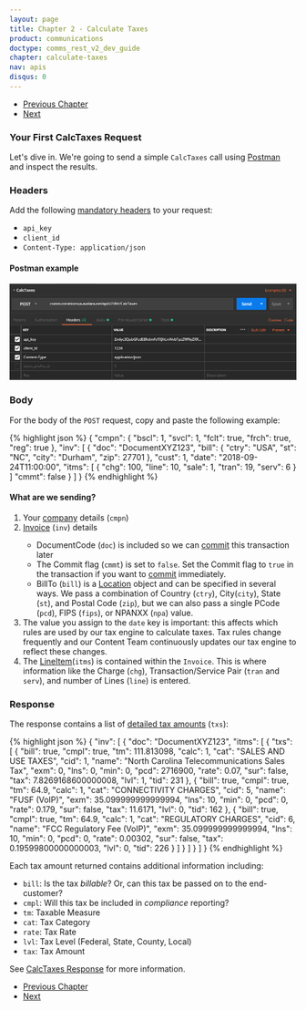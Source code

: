 ```yaml
---
layout: page
title: Chapter 2 - Calculate Taxes
product: communications
doctype: comms_rest_v2_dev_guide
chapter: calculate-taxes
nav: apis
disqus: 0
---
```


<ul class="pager">
  <li class="previous"><a href="/communications/dev-guide_rest_v2/getting-started"><i class="glyphicon glyphicon-chevron-left"></i>Previous Chapter</a></li>
  <li class="next"><a href="/communications/dev-guide_rest_v2/calculate-taxes/required-fields/">Next<i class="glyphicon glyphicon-chevron-right"></i></a></li>
</ul>

<h3>Your First CalcTaxes Request</h3>

Let's dive in. We're going to send a simple <code>CalcTaxes</code> call using <a class="dev-guide-link" href="https://www.getpostman.com">Postman</a> and inspect the results.

<h3>Headers</h3>

Add the following <a class="dev-guide-link" href="/communications/dev-guide_rest_v2/getting-started/authentication/">mandatory headers</a> to your request:
<ul class="dev-guide-list">
  <li><code>api_key</code></li>
  <li><code>client_id</code></li>
  <li><code>Content-Type: application/json</code></li>
</ul>

<h4>Postman example</h4>
<img src="/public/images/comms/dev-guide_rest_v2/comms_dev_guide_1.png"/>

<h3>Body</h3>
For the body of the <code>POST</code> request, copy and paste the following example:

{% highlight json %}
{
  "cmpn": {
    "bscl": 1,
    "svcl": 1,
    "fclt": true,
    "frch": true,
    "reg": true
  },
  "inv": [
    {
      "doc": "DocumentXYZ123",
      "bill": {
        "ctry": "USA",
        "st": "NC",
        "city": "Durham",
        "zip": 27701
      },
      "cust": 1,
      "date": "2018-09-24T11:00:00",
      "itms": [
        {
          "chg": 100,
          "line": 10,
          "sale": 1,
          "tran": 19,
          "serv": 6
        }
      ]
      "cmmt": false
    }
  ]
}
{% endhighlight %}

<h4>What are we sending?</h4>

<ol class="dev-guide-list">
  <li>Your <a class="dev-guide-link" href="/communications/dev-guide_rest_v2/reference/company-data/">company</a> details (<code>cmpn</code>)</li>
  <li><a class="dev-guide-link" href="/communications/dev-guide_rest_v2/reference/invoice/">Invoice</a> (<code>inv</code>) details</li>
    <ul class="dev-guide-list">
      <li>DocumentCode (<code>doc</code>) is included so we can <a class="dev-guide-link" href="/communications/dev-guide_rest_v2/commit-uncommit/">commit</a> this transaction later</li>
      <li>The Commit flag (<code>cmmt</code>) is set to <code>false</code>.  Set the Commit flag to <code>true</code> in the transaction if you want to <a class="dev-guide-link"  href="/communications/dev-guide_rest_v2/commit-uncommit/">commit</a> immediately.</li>
      <li>BillTo (<code>bill</code>) is a <a class="dev-guide-link" href="/communications/dev-guide_rest_v2/reference/location/">Location</a> object and can be specified in several ways. We pass a combination of Country (<code>ctry</code>), City(<code>city</code>), State (<code>st</code>), and Postal Code (<code>zip</code>), but we can also pass a single PCode (<code>pcd</code>), FIPS (<code>fips</code>), or NPANXX (<code>npa</code>) value.</li>
    </ul>
  <li>The value you assign to the <code>date</code> key is important: this affects which rules are used by our tax engine to calculate taxes. Tax rules change frequently and our Content Team continuously updates our tax engine to reflect these changes.</li>
  <li>The <a class="dev-guide-link"  href="/communications/dev-guide_rest_v2/reference/line-item/">LineItem</a>(<code>itms</code>) is contained within the <code>Invoice</code>. This is where information like the Charge (<code>chg</code>), Transaction/Service Pair (<code>tran</code> and <code>serv</code>), and number of Lines (<code>line</code>) is entered.</li>
</ol>


<h3>Response</h3>
The response contains a list of <a class="dev-guide-link"  href="/communications/dev-guide_rest_v2/reference/detailed-tax-result/">detailed tax amounts</a> (<code>txs</code>):

{% highlight json %}
{
    "inv": [
        {
            "doc": "DocumentXYZ123",
            "itms": [
                {
                    "txs": [
                        {
                            "bill": true,
                            "cmpl": true,
                            "tm": 111.813098,
                            "calc": 1,
                            "cat": "SALES AND USE TAXES",
                            "cid": 1,
                            "name": "North Carolina Telecommunications Sales Tax",
                            "exm": 0,
                            "lns": 0,
                            "min": 0,
                            "pcd": 2716900,
                            "rate": 0.07,
                            "sur": false,
                            "tax": 7.8269168600000008,
                            "lvl": 1,
                            "tid": 231
                        },
                        {
                            "bill": true,
                            "cmpl": true,
                            "tm": 64.9,
                            "calc": 1,
                            "cat": "CONNECTIVITY CHARGES",
                            "cid": 5,
                            "name": "FUSF (VoIP)",
                            "exm": 35.099999999999994,
                            "lns": 10,
                            "min": 0,
                            "pcd": 0,
                            "rate": 0.179,
                            "sur": false,
                            "tax": 11.6171,
                            "lvl": 0,
                            "tid": 162
                        },
                        {
                            "bill": true,
                            "cmpl": true,
                            "tm": 64.9,
                            "calc": 1,
                            "cat": "REGULATORY CHARGES",
                            "cid": 6,
                            "name": "FCC Regulatory Fee (VoIP)",
                            "exm": 35.099999999999994,
                            "lns": 10,
                            "min": 0,
                            "pcd": 0,
                            "rate": 0.00302,
                            "sur": false,
                            "tax": 0.19599800000000003,
                            "lvl": 0,
                            "tid": 226
                        }
                    ]
                }
            ]
        }
    ]
}
{% endhighlight %}

Each tax amount returned contains additional information including:
<ul class="dev-guide-list">
  <li><code>bill</code>: Is the tax <i>billable</i>? Or, can this tax be passed on to the end-customer?</li>
  <li><code>cmpl</code>: Will this tax be included in <i>compliance</i> reporting?</li>
  <li><code>tm</code>: Taxable Measure</li>
  <li><code>cat</code>: Tax Category</li>
  <li><code>rate</code>: Tax Rate</li>
  <li><code>lvl</code>: Tax Level (Federal, State, County, Local)</li>
  <li><code>tax</code>: Tax Amount</li>
</ul>

See <a class="dev-guide-link" href="/communications/dev-guide_rest_v2/reference/calc-taxes-response/">CalcTaxes Response</a> for more information.

<ul class="pager">
  <li class="previous"><a href="/communications/dev-guide_rest_v2/getting-started"><i class="glyphicon glyphicon-chevron-left"></i>Previous Chapter</a></li>
  <li class="next"><a href="/communications/dev-guide_rest_v2/calculate-taxes/required-fields/">Next<i class="glyphicon glyphicon-chevron-right"></i></a></li>
</ul>